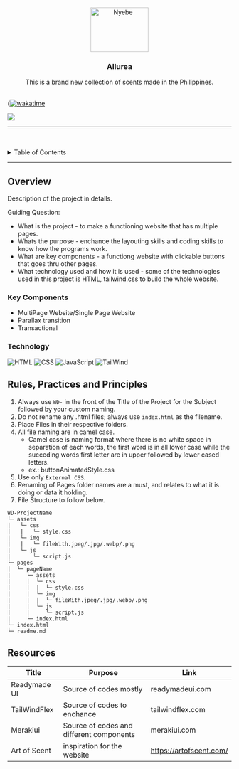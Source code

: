 <a name="readme-top">

<br/>

<br />
<div align="center">
  <a href="https://github.com/zyx-0314/">
  <!-- TODO: If you want to add logo or banner you can add it here -->
    <img src="./assets/img/nyebe_white.png" alt="Nyebe" width="130" height="100">
  </a>
<!-- TODO: Change Title to the name of the title of your Project -->
  <h3 align="center">Allurea</h3>
</div>
<!-- TODO: Make a short description -->
<div align="center">
 This is a brand new collection of scents made in the Philippines.
</div>

<br />

([![wakatime](https://wakatime.com/badge/user/356a8d76-eeaa-45cc-a202-678b955be1eb/project/7ffd4003-e62c-4af4-b577-08278a553932.svg)](https://wakatime.com/badge/user/356a8d76-eeaa-45cc-a202-678b955be1eb/project/7ffd4003-e62c-4af4-b577-08278a553932)

<!-- TODO: Change the zyx-0314 into your github username  -->
<!-- TODO: Change the WD-Template-Project into the same name of your folder -->
![](https://visit-counter.vercel.app/counter.png?page=https%3A%2F%2Funscenez.github.io%2FWD-Seatwork-1---Perfume-main%2F&s=40&c=00ff00&bg=00000000&no=2&ff=digi&tb=&ta=)

---

<br />
<br />

<!-- TODO: If you want to add more layers for your readme -->
<details>
  <summary>Table of Contents</summary>
  <ol>
    <li>
      <a href="#overview">Overview</a>
      <ol>
        <li>
          <a href="#key-components">Key Components</a>
        </li>
        <li>
          <a href="#technology">Technology</a>
        </li>
      </ol>
    </li>
    <li>
      <a href="#rule,-practices-and-principles">Rules, Practices and Principles</a>
    </li>
    <li>
      <a href="#resources">Resources</a>
    </li>
  </ol>
</details>

---

## Overview

<!-- TODO: To be changed -->
<!-- The following are just sample -->
Description of the project in details.

Guiding Question:
- What is the project - to make a functioning website that has multiple pages.
- Whats the purpose - enchance the layouting skills and coding skills to know how the programs work.
- What are key components - a functiong website with clickable buttons that goes thru other pages.
- What technology used and how it is used - some of the technologies used in this project is HTML, tailwind.css to build the whole website.

### Key Components
<!-- TODO: List of Key Components -->
<!-- The following are just sample -->
- MultiPage Website/Single Page Website
- Parallax transition
- Transactional

### Technology
<!-- TODO: List of Technology Used -->
![HTML](https://img.shields.io/badge/HTML-E34F26?style=for-the-badge&logo=html5&logoColor=white)
![CSS](https://img.shields.io/badge/CSS-1572B6?style=for-the-badge&logo=css3&logoColor=white)
![JavaScript](https://img.shields.io/badge/JavaScript-F7DF1E?style=for-the-badge&logo=javascript&logoColor=white)
![TailWind](https://readmebadge.vercel.app/badges/tailwind.svg)

## Rules, Practices and Principles
1. Always use `WD-` in the front of the Title of the Project for the Subject followed by your custom naming.
2. Do not rename any .html files; always use `index.html` as the filename.
3. Place Files in their respective folders.
4. All file naming are in camel case.
   - Camel case is naming format where there is no white space in separation of each words, the first word is in all lower case while the succeding words first letter are in upper followed by lower cased letters.
   - ex.: buttonAnimatedStyle.css
5. Use only `External CSS`.
6. Renaming of Pages folder names are a must, and relates to what it is doing or data it holding.
7. File Structure to follow below.

```
WD-ProjectName
└─ assets
|   └─ css
|   |   └─ style.css
|   └─ img
|   |   └─ fileWith.jpeg/.jpg/.webp/.png
|   └─ js
|       └─ script.js
└─ pages
|  └─ pageName
|     └─ assets
|     |  └─ css
|     |  |  └─ style.css
|     |  └─ img
|     |  |  └─ fileWith.jpeg/.jpg/.webp/.png
|     |  └─ js
|     |     └─ script.js
|     └─ index.html
└─ index.html
└─ readme.md
```

## Resources

<!-- TODO: Add References -->
| Title | Purpose | Link |
|-|-|-|
| Readymade UI | Source of codes mostly | readymadeui.com |
| TailWindFlex | Source of codes to enchance | tailwindflex.com |
| Merakiui | Source of codes and different components | merakiui.com |
| Art of Scent | inspiration for the website | https://artofscent.com/ |
